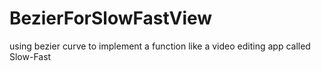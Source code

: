 # BezierForSlowFastView
using bezier curve to implement a function like a video editing app called Slow-Fast
